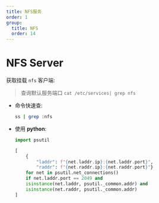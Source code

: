 ```yaml
---
title: NFS服务
order: 1
group:
  title: NFS
  order: 14
---
```


# NFS Server

获取挂载 `nfs` 客户端:

> 查询默认服务端口 `cat /etc/services| grep nfs`

- 命令快速查:

  ```sh
  ss | grep :nfs
  ```

- 使用 **python**:

  ```python
  import psutil

  [
      {
          "laddr": f"{net.laddr.ip}:{net.laddr.port}",
          "raddr": f"{net.raddr.ip}:{net.raddr.port}"}
      for net in psutil.net_connections()
      if net.laddr.port == 2049 and
      isinstance(net.laddr, psutil._common.addr) and
      isinstance(net.raddr, psutil._common.addr)
  ]
  ```
